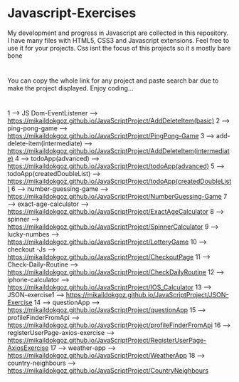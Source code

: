 # Javascript-Exercises
My development and progress in Javascript are collected in this repository.  
I have many files with HTML5, CSS3 and Javascript extensions.  Feel free to use it for your projects.
Css isnt the focus of this projects so it s mostly bare bone
#
You can copy the whole link for any project and paste search bar due to make the project displayed.
Enjoy coding...
#

1 --> JS Dom-EventListener --> https://mikaildokgoz.github.io/JavaScriptProject/AddDeleteItem(basic)
2 --> ping-pong-game --> https://mikaildokgoz.github.io/JavaScriptProject/PingPong-Game
3 --> add-delete-item(intermediate) --> https://mikaildokgoz.github.io/JavaScriptProject/AddDeleteItem(intermediate)
4 --> todoApp(advanced) --> https://mikaildokgoz.github.io/JavaScriptProject/todoApp(advanced)
5 --> todoApp(createdDoubleList) --> https://mikaildokgoz.github.io/JavaScriptProject/todoApp(createdDoubleList)
6 --> number-guessing-game --> https://mikaildokgoz.github.io/JavaScriptProject/NumberGuessing-Game
7 --> exact-age-calculator --> https://mikaildokgoz.github.io/JavaScriptProject/ExactAgeCalculator
8 --> spinner --> https://mikaildokgoz.github.io/JavaScriptProject/SpinnerCalculator
9 --> lucky-numbes --> https://mikaildokgoz.github.io/JavaScriptProject/LotteryGame
10 --> checkout -Js --> https://mikaildokgoz.github.io/JavaScriptProject/CheckoutPage
11 --> Check-Daily-Routine --> https://mikaildokgoz.github.io/JavaScriptProject/CheckDailyRoutine
12 --> iphone-calculator --> https://mikaildokgoz.github.io/JavaScriptProject/IOS_Calculator
13 --> JSON-exercise1 --> https://mikaildokgoz.github.io/JavaScriptProject/JSON-Exercise
14 --> questionApp --> https://mikaildokgoz.github.io/JavaScriptProject/questionApp
15 --> profileFinderFromApi --> https://mikaildokgoz.github.io/JavaScriptProject/profileFinderFromApi
16 --> registerUserPage-axios-exercise --> https://mikaildokgoz.github.io/JavaScriptProject/RegisterUserPage-AxiosExercise
17 --> weather-app --> https://mikaildokgoz.github.io/JavaScriptProject/WeatherApp
18 --> country-neighbours --> https://mikaildokgoz.github.io/JavaScriptProject/CountryNeighbours
